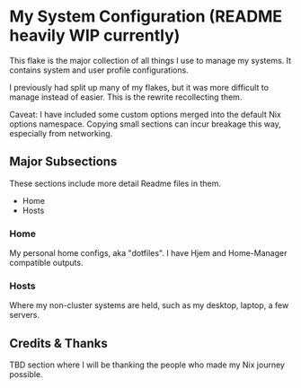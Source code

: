 # My System Configuration (README heavily WIP currently)

This flake is the major collection of all things I use to manage my systems. It contains system and user profile configurations.

I previously had split up many of my flakes, but it was more difficult to manage instead of easier. This is the rewrite recollecting them.

Caveat: I have included some custom options merged into the default Nix options namespace. Copying small sections can incur breakage this way, especially from networking.

## Major Subsections

These sections include more detail Readme files in them.

- Home
- Hosts

### Home

My personal home configs, aka "dotfiles". I have Hjem and Home-Manager compatible outputs.

### Hosts

Where my non-cluster systems are held, such as my desktop, laptop, a few servers.

## Credits & Thanks

TBD section where I will be thanking the people who made my Nix journey possible.
